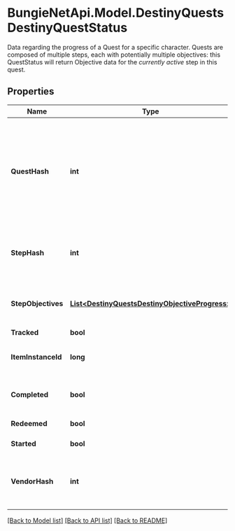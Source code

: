 # BungieNetApi.Model.DestinyQuestsDestinyQuestStatus
Data regarding the progress of a Quest for a specific character. Quests are composed of multiple steps, each with potentially multiple objectives: this QuestStatus will return Objective data for the *currently active* step in this quest.
## Properties

Name | Type | Description | Notes
------------ | ------------- | ------------- | -------------
**QuestHash** | **int** | The hash identifier for the Quest Item. (Note: Quests are defined as Items, and thus you would use this to look up the quest&#39;s DestinyInventoryItemDefinition). For information on all steps in the quest, you can then examine its DestinyInventoryItemDefinition.setData property for Quest Steps (which are *also* items). You can use the Item Definition to display human readable data about the overall quest. | [optional] 
**StepHash** | **int** | The hash identifier of the current Quest Step, which is also a DestinyInventoryItemDefinition. You can use this to get human readable data about the current step and what to do in that step. | [optional] 
**StepObjectives** | [**List&lt;DestinyQuestsDestinyObjectiveProgress&gt;**](DestinyQuestsDestinyObjectiveProgress.md) | A step can have multiple objectives. This will give you the progress for each objective in the current step, in the order in which they are rendered in-game. | [optional] 
**Tracked** | **bool** | Whether or not the quest is tracked | [optional] 
**ItemInstanceId** | **long** | The current Quest Step will be an instanced item in the player&#39;s inventory. If you care about that, this is the instance ID of that item. | [optional] 
**Completed** | **bool** | Whether or not the whole quest has been completed, regardless of whether or not you have redeemed the rewards for the quest. | [optional] 
**Redeemed** | **bool** | Whether or not you have redeemed rewards for this quest. | [optional] 
**Started** | **bool** | Whether or not you have started this quest. | [optional] 
**VendorHash** | **int** | If the quest has a related Vendor that you should talk to in order to initiate the quest/earn rewards/continue the quest, this will be the hash identifier of that Vendor. Look it up its DestinyVendorDefinition. | [optional] 

[[Back to Model list]](../README.md#documentation-for-models) [[Back to API list]](../README.md#documentation-for-api-endpoints) [[Back to README]](../README.md)

